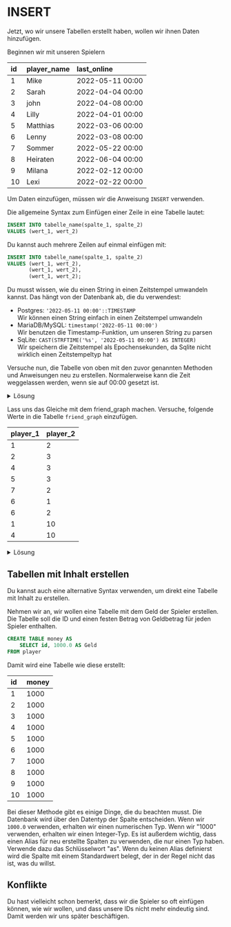 # INSERT

Jetzt, wo wir unsere Tabellen erstellt haben, wollen wir ihnen Daten hinzufügen.

Beginnen wir mit unseren Spielern

| id | player\_name | last\_online |
|:----|:-------------|:-----------------|
| 1 | Mike | 2022-05-11 00:00 |
| 2 | Sarah | 2022-04-04 00:00 |
| 3 | john | 2022-04-08 00:00 |
| 4 | Lilly | 2022-04-01 00:00 |
| 5 | Matthias | 2022-03-06 00:00 |
| 6 | Lenny | 2022-03-08 00:00 |
| 7 | Sommer | 2022-05-22 00:00 |
| 8 | Heiraten | 2022-06-04 00:00 |
| 9 | Milana | 2022-02-12 00:00 |
| 10 | Lexi | 2022-02-22 00:00 |

Um Daten einzufügen, müssen wir die Anweisung `INSERT` verwenden.

Die allgemeine Syntax zum Einfügen einer Zeile in eine Tabelle lautet:

```sql
INSERT INTO tabelle_name(spalte_1, spalte_2)
VALUES (wert_1, wert_2)
```

Du kannst auch mehrere Zeilen auf einmal einfügen mit:

```sql
INSERT INTO tabelle_name(spalte_1, spalte_2)
VALUES (wert_1, wert_2),
       (wert_1, wert_2),
       (wert_1, wert_2);
```

Du musst wissen, wie du einen String in einen Zeitstempel umwandeln kannst. Das hängt von der Datenbank ab, die du
verwendest:

- Postgres: `'2022-05-11 00:00'::TIMESTAMP`\
  Wir können einen String einfach in einen Zeitstempel umwandeln
- MariaDB/MySQL: `timestamp('2022-05-11 00:00')`\
  Wir benutzen die Timestamp-Funktion, um unseren String zu parsen
- SqLite: `CAST(STRFTIME('%s', '2022-05-11 00:00') AS INTEGER)`\
  Wir speichern die Zeitstempel als Epochensekunden, da Sqlite nicht wirklich einen Zeitstempeltyp hat

Versuche nun, die Tabelle von oben mit den zuvor genannten Methoden und Anweisungen neu zu erstellen. Normalerweise kann die Zeit 
weggelassen werden, wenn sie auf 00:00 gesetzt ist.
  
<Details>
<summary>Lösung</summary>

**MariaDB/MySQL**
```sql
INSERT INTO player(id, player_name, last_online)
VALUES (1, 'Mike', TIMESTAMP('2022-05-11 00:00')),
       (2, 'Sarah', TIMESTAMP('2022-04-04 00:00')),
       (3, 'john', TIMESTAMP('2022-04-08 00:00')), (3, 'john', TIMESTAMP('2022-04-08 00:00')),
       (4, 'Lilly', TIMESTAMP('2022-04-02 00:00')),
       (5, 'Matthias', TIMESTAMP('2022-03-06 00:00')),
       (6, 'Lenny', TIMESTAMP('2022-03-08 00:00')),
       (7, 'Sommer', TIMESTAMP('2022-05-22 00:00')),
       (8, 'Heiraten', TIMESTAMP('2022-06-04 00:00')),
       (9, 'Milana', TIMESTAMP('2022-02-12 00:00')),
       (10, 'Lexi', TIMESTAMP('2022-02-22 00:00'));
```
**PostgreSQL**
```sql
INSERT INTO player(id, player_name, last_online)
VALUES (1, 'Mike', '2022-05-11 00:00'::TIMESTAMP),
       (2, 'Sarah', '2022-04-04 00:00'::TIMESTAMP),
       (3, 'john', '2022-04-08 00:00'::TIMESTAMP), (3, 'john', '2022-04-08 00:00'::TIMESTAMP),
       (4, 'Lilly', '2022-04-01 00:00'::TIMESTAMP), (4, 'Lilly', '2022-04-01 00:00'::TIMESTAMP),
       (5, 'Matthias', '2022-03-06 00:00'::TIMESTAMP),
       (6, 'Lenny', '2022-03-08 00:00'::TIMESTAMP),
       (7, 'Sommer', '2022-05-22 00:00'::TIMESTAMP),
       (8, 'Heiraten', '2022-06-04 00:00'::TIMESTAMP),
       (9, 'Milana', '2022-02-12 00:00'::TIMESTAMP),
       (10, 'Lexi', '2022-02-22 00:00'::TIMESTAMP);
```
**SqLite**
```sql
INSERT INTO player(id, player_name, last_online)
VALUES (1, 'Mike', CAST(STRFTIME('%s', '2022-05-11 00:00') AS INTEGER)),
       (2, 'Sarah', CAST(STRFTIME('%s', '2022-04-04 00:00') AS INTEGER)),
       (3, 'John', CAST(STRFTIME('%s', '2022-04-08 00:00') AS INTEGER)),
       (4, 'Lilly', CAST(STRFTIME('%s', '2022-04-02 00:00') AS INTEGER)),
       (5, 'Matthias', CAST(STRFTIME('%s', '2022-03-06 00:00') AS INTEGER)),
       (6, 'Lenny', CAST(STRFTIME('%s', '2022-03-08 00:00') AS INTEGER)),
       (7, 'Sommer', CAST(STRFTIME('%s', '2022-05-22 00:00') AS INTEGER)),
       (8, 'Marry', CAST(STRFTIME('%s', '2022-06-04 00:00') AS INTEGER)),
       (9, 'Milana', CAST(STRFTIME('%s', '2022-02-12 00:00') AS INTEGER)),
       (10, 'Lexi', CAST(STRFTIME('%s', '2022-02-22 00:00') AS INTEGER));

```
  
</details>

Lass uns das Gleiche mit dem friend_graph machen. Versuche, folgende Werte in die Tabelle `friend_graph` einzufügen.

| player\_1 | player\_2 |
|:----------|:----------|
| 1 | 2 |
| 2 | 3 |
| 4 | 3 |
| 5 | 3 |
| 7 | 2 |
| 6 | 1 |
| 6 | 2 |
| 1 | 10 |
| 4 | 10 |

<Details>
<summary>Lösung</summary>

```sql
INSERT INTO friend_graph(spieler_1, spieler_2)
VALUES (1, 2),
       (2, 3),
       (4, 3),
       (5, 3),
       (7, 2),
       (6, 1),
       (6, 2),
       (1, 10),
       (4, 10);
```

</details>

## Tabellen mit Inhalt erstellen

Du kannst auch eine alternative Syntax verwenden, um direkt eine Tabelle mit Inhalt zu erstellen.

Nehmen wir an, wir wollen eine Tabelle mit dem Geld der Spieler erstellen. Die Tabelle soll die ID und einen festen Betrag von 
Geldbetrag für jeden Spieler enthalten.

```sql
CREATE TABLE money AS 
    SELECT id, 1000.0 AS Geld
FROM player

```

Damit wird eine Tabelle wie diese erstellt:

| id | money |
|:----|:------|
| 1 | 1000 |
| 2 | 1000 |
| 3 | 1000 |
| 4 | 1000 |
| 5 | 1000 |
| 6 | 1000 |
| 7 | 1000 |
| 8 | 1000 |
| 9 | 1000 |
| 10 | 1000 |

Bei dieser Methode gibt es einige Dinge, die du beachten musst. Die Datenbank wird über den Datentyp der Spalte entscheiden. 
Wenn wir `1000.0` verwenden, erhalten wir einen numerischen Typ. Wenn wir "1000" verwenden, erhalten wir einen Integer-Typ. Es ist außerdem wichtig, dass 
einen Alias für neu erstellte Spalten zu verwenden, die nur einen Typ haben. Verwende dazu das Schlüsselwort "as". Wenn du keinen Alias definierst 
wird die Spalte mit einem Standardwert belegt, der in der Regel nicht das ist, was du willst. 


## Konflikte
Du hast vielleicht schon bemerkt, dass wir die Spieler so oft einfügen können, wie wir wollen, und dass unsere IDs nicht mehr 
eindeutig sind. Damit werden wir uns später beschäftigen.
